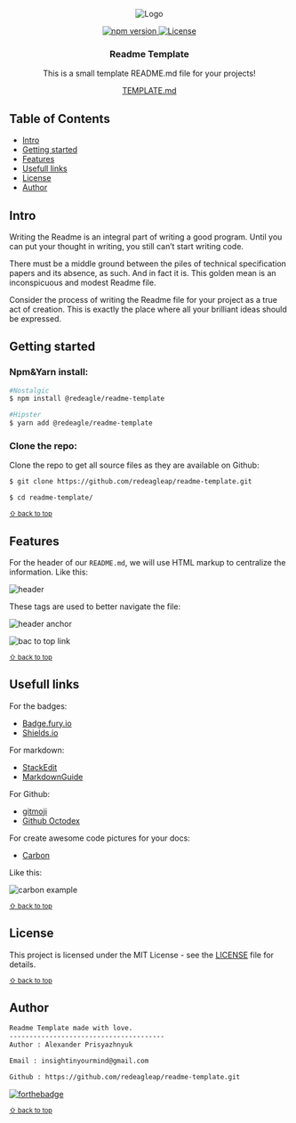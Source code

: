 <p align="center">
  <img src="https://lh3.googleusercontent.com/A0AmC31SEcpE9MtvQTo4DwXGTyGmvVsM5YL_QAk75uc1m0CvwsS7ovgifCFJXjFEJWNAb8DqIJY" alt="Logo">
</p>
<p align="center">
  <a href="https://badge.fury.io/js/@redeagle/readme-template">
  <img src="https://badge.fury.io/js/@redeagle/readme-template.svg" alt="npm version">
  </a>
  <a href="https://github.com/redeagleap/readme-template/blob/master/LICENSE">
  <img src="https://img.shields.io/github/license/mashape/apistatus.svg" alt="License">
  </a>
</p>
<p align="center">
	<h3 align="center">Readme Template</h3>
	<p align="center">
    This is a small template README.md file for your projects!
  </p>
  <p align="center"><a href="https://github.com/redeagleap/readme-template/blob/master/TEMPLATE.md">TEMPLATE.md</a></p>
</p>

<!-- Used for the "back to top" links within the document -->
<div id="contents"></div>

## Table of Contents

- [Intro](#intro)
- [Getting started](#getting-started)
- [Features](#features)
- [Usefull links](#usefull-links)
- [License](#license)
- [Author](#author)

## Intro

Writing the Readme is an integral part of writing a good program. Until you can put your thought in writing, you still can’t start writing code.

There must be a middle ground between the piles of technical specification papers and its absence, as such. And in fact it is. This golden mean is an inconspicuous and modest Readme file.

Consider the process of writing the Readme file for your project as a true act of creation. This is exactly the place where all your brilliant ideas should be expressed.

## Getting started

### Npm&Yarn install:

```bash
#Nostalgic
$ npm install @redeagle/readme-template

#Hipster
$ yarn add @redeagle/readme-template
```

### Clone the repo:

Clone the repo to get all source files as they are available on Github:

```bash
$ git clone https://github.com/redeagleap/readme-template.git

$ cd readme-template/
```

<sub>[⇧ back to top](#contents)</sub>

## Features

For the header of our `README.md`, we will use HTML markup to centralize the information. Like this:

<p>
  <img  src="https://lh3.googleusercontent.com/WtfsYwwojrMIQKpuMjhxq3-v37eHvmNsojsiPduxk1tcXhOCadXvupiybEZ-B6TxtAFNoRhdk60" alt="header">
</p>

These tags are used to better navigate the file:

<p>
<img src="https://lh3.googleusercontent.com/kgiU13SEJnltN6-yAjiw38SzGAi5foC_MsEe2FcxJJIi9S0r8_kPPD9MOvGolsHhTaDO4CuCEdc" alt="header anchor">
</p>
<p>
<img  src="https://lh3.googleusercontent.com/UBiwKc1TdUFtS8aeDI61nL-sqydwau2RB-V9V9W4a6m4sEAdDzf4Cnsv9M-gewyoukAOxTMz09o" alt="bac to top link">
</p>

<sub>[⇧ back to top](#contents)</sub>

## Usefull links

For the badges:

- [Badge.fury.io](https://badge.fury.io/)
- [Shields.io](https://shields.io/#/)

For markdown:

- [StackEdit](https://stackedit.io/app#)
- [MarkdownGuide](https://www.markdownguide.org/)

For Github:

- [gitmoji](https://gitmoji.carloscuesta.me/)
- [Github Octodex](https://octodex.github.com/)

For create awesome code pictures for your docs:

- [Carbon](https://carbon.now.sh/)

Like this:

<p>
  <img  src="https://lh3.googleusercontent.com/0FN302Wk4ehBmu02YH4M-Q2YxF8gBnucT0k6Q2BBLiYRxWJdJKpUnm_yy3o4coEnVMjCaFE73ew" alt="carbon example">
</p>

<sub>[⇧ back to top](#contents)</sub>

## License

This project is licensed under the MIT License - see the [LICENSE](LICENSE) file for details.

<sub>[⇧ back to top](#contents)</sub>

## Author

```txt
Readme Template made with love.
---------------------------------------
Author : Alexander Prisyazhnyuk

Email : insightinyourmind@gmail.com

Github : https://github.com/redeagleap/readme-template.git
```

[![forthebadge](https://forthebadge.com/images/badges/built-with-love.svg)](https://forthebadge.com)

<sub>[⇧ back to top](#contents)</sub>
